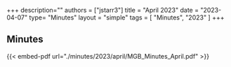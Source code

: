 +++
description=""
authors = ["jstarr3"]
title = "April 2023"
date = "2023-04-07"
type= "Minutes"
layout = "simple"
tags = [
    "Minutes",
    "2023"
]
+++

## Minutes

{{< embed-pdf url="./minutes/2023/april/MGB_Minutes_April.pdf" >}}
